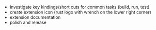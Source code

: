 * investigate key kindings/short cuts for common tasks (build, run, test)
* create extension icon (rust logo with wrench on the lower right corner)
* extension documentation
* polish and release